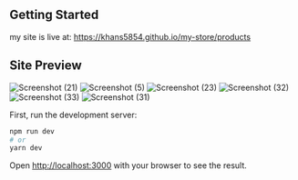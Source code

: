 
## Getting Started

my site is live at: https://khans5854.github.io/my-store/products


## Site Preview

![Screenshot (21)](https://user-images.githubusercontent.com/77222783/208317878-20a19b60-0eae-46ab-b153-8245d59939ca.png)
![Screenshot (5)](https://user-images.githubusercontent.com/77222783/208317883-ced57d36-2ddb-42ea-a35c-afdab51a8861.png)
![Screenshot (23)](https://user-images.githubusercontent.com/77222783/208317893-37e0d0fb-49db-4e58-99dc-a184a5c0aeec.png)
![Screenshot (32)](https://user-images.githubusercontent.com/77222783/208317896-b82dcf23-9c74-46c2-99ca-3e140cf78cf9.png)
![Screenshot (33)](https://user-images.githubusercontent.com/77222783/208317983-0ec3d98d-ce57-4bd8-a105-9f39eaff7135.png)
![Screenshot (31)](https://user-images.githubusercontent.com/77222783/208317991-eeb25614-70d2-4ac6-86b3-43ecc0aa5bfc.png)


First, run the development server:

```bash
npm run dev
# or
yarn dev
```

Open [http://localhost:3000](http://localhost:3000) with your browser to see the result.
